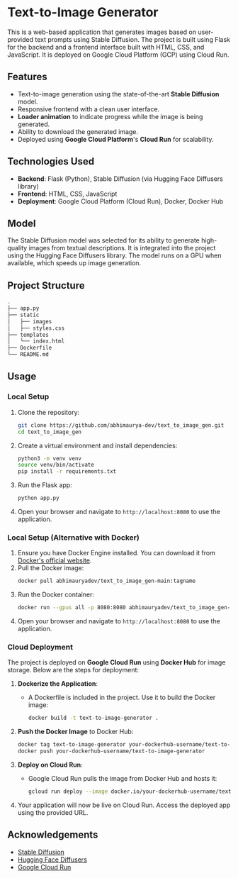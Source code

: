 # Text-to-Image Generator

This is a web-based application that generates images based on user-provided text prompts using Stable Diffusion. The project is built using Flask for the backend and a frontend interface built with HTML, CSS, and JavaScript. It is deployed on Google Cloud Platform (GCP) using Cloud Run.

## Features

- Text-to-image generation using the state-of-the-art **Stable Diffusion** model.
- Responsive frontend with a clean user interface.
- **Loader animation** to indicate progress while the image is being generated.
- Ability to download the generated image.
- Deployed using **Google Cloud Platform**'s **Cloud Run** for scalability.

## Technologies Used

- **Backend**: Flask (Python), Stable Diffusion (via Hugging Face Diffusers library)
- **Frontend**: HTML, CSS, JavaScript
- **Deployment**: Google Cloud Platform (Cloud Run), Docker, Docker Hub

## Model

The Stable Diffusion model was selected for its ability to generate high-quality images from textual descriptions. It is integrated into the project using the Hugging Face Diffusers library. The model runs on a GPU when available, which speeds up image generation.

## Project Structure

```bash
.
├── app.py
├── static
│   ├── images
│   ├── styles.css
├── templates
│   └── index.html
├── Dockerfile
└── README.md
```

## Usage

### Local Setup

1. Clone the repository:

   ```bash
   git clone https://github.com/abhimaurya-dev/text_to_image_gen.git
   cd text_to_image_gen
   ```

2. Create a virtual environment and install dependencies:

   ```bash
   python3 -m venv venv
   source venv/bin/activate
   pip install -r requirements.txt
   ```

3. Run the Flask app:

   ```bash
   python app.py
   ```

4. Open your browser and navigate to `http://localhost:8080` to use the application.

### Local Setup (Alternative with Docker)

1. Ensure you have Docker Engine installed. You can download it from [Docker's official website](https://www.docker.com/get-started).
2. Pull the Docker image:
   ```bash
   docker pull abhimauryadev/text_to_image_gen-main:tagname
   ```
3. Run the Docker container:
   ```bash
   docker run --gpus all -p 8080:8080 abhimauryadev/text_to_image_gen-main:tagname
   ```
4. Open your browser and navigate to `http://localhost:8080` to use the application.

### Cloud Deployment

The project is deployed on **Google Cloud Run** using **Docker Hub** for image storage. Below are the steps for deployment:

1. **Dockerize the Application**:

   - A Dockerfile is included in the project. Use it to build the Docker image:
     ```bash
     docker build -t text-to-image-generator .
     ```

2. **Push the Docker Image** to Docker Hub:

   ```bash
   docker tag text-to-image-generator your-dockerhub-username/text-to-image-generator
   docker push your-dockerhub-username/text-to-image-generator
   ```

3. **Deploy on Cloud Run**:

   - Google Cloud Run pulls the image from Docker Hub and hosts it:
     ```bash
     gcloud run deploy --image docker.io/your-dockerhub-username/text-to-image-generator --platform managed
     ```

4. Your application will now be live on Cloud Run. Access the deployed app using the provided URL.

## Acknowledgements

- [Stable Diffusion](https://huggingface.co/CompVis/stable-diffusion-v1-4)
- [Hugging Face Diffusers](https://huggingface.co/docs/diffusers/index)
- [Google Cloud Run](https://cloud.google.com/run)
